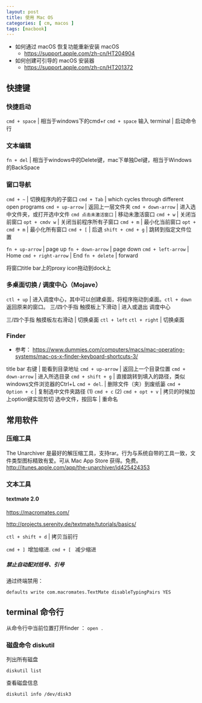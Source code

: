 ```yaml
---
layout: post
title: 使用 Mac OS
categories: [ cm, macos ]
tags: [macbook]
---
```




* 如何通过 macOS 恢复功能重新安装 macOS
  * <https://support.apple.com/zh-cn/HT204904>
* 如何创建可引导的 macOS 安装器
  * <https://support.apple.com/zh-cn/HT201372>



## 快捷键

### 快捷启动

`cmd + space`           | 相当于windows下的cmd+r
`cmd + space`  输入 terminal         | 启动命令行


### 文本编辑

`fn + del`    | 相当于windows中的Delete键，mac下单独Del键，相当于Windows的BackSpace


### 窗口导航

`cmd + ~`           | 切换程序内的子窗口
`cmd + Tab`         | which cycles through different open programs
`cmd + up-arrow`    | 返回上一层文件夹
`cmd + down-arrow`   | 进入选中文件夹，或打开选中文件
`cmd 点击未激活窗口` | 移动未激活窗口
`cmd + w`            | 关闭当前窗口
`opt + cmdv w`       | 关闭当前程序所有子窗口
`cmd + m`            | 最小化当前窗口
`opt + cmd + m`      | 最小化所有窗口
`cmd + [`            | 后退
`shift + cmd + g`    | 跳转到指定文件位置

`fn + up-arrow`    | page up
`fn + down-arrow`  | page down
`cmd + left-arrow`  | Home
`cmd + right-arrow` | End
`fn + delete`      | forward


将窗口title bar上的proxy icon拖动到dock上



### 多桌面切换 / 调度中心（Mojave）

`ctl + up`     | 进入调度中心，其中可以创建桌面，将程序拖动到桌面。`ctl + down` 返回原来的窗口。
三/四个手指 触摸板上下滑动 | 进入或退出 调度中心

三/四个手指 触摸板左右滑动 | 切换桌面
`ctl + left`  `ctl + right` | 切换桌面






### Finder

* 参考： <https://www.dummies.com/computers/macs/mac-operating-systems/mac-os-x-finder-keyboard-shortcuts-3/>

title bar 右键     | 能看到目录地址
`cmd + up-arrow`            | 返回上一个目录位置
`cmd + down-arrow`        | 进入所选目录
`cmd + shift + g`          | 直接跳转到填入的路径，类似windows文件浏览器的Ctrl+L
`cmd + del`.                    | 删除文件（夹）到废纸篓
`cmd + Option + c`        | 复制选中文件夹路径
(1) `cmd + c` (2) `cmd + opt + v` | 拷贝的时候加上option键实现剪切
选中文件，按回车       | 重命名



## 常用软件

### 压缩工具

The Unarchiver 是最好的解压缩工具，支持rar。行为与系统自带的工具一致，文件类型图标精致有爱。可从 Mac App Store 获得。免费。 http://itunes.apple.com/app/the-unarchiver/id425424353



### 文本工具

#### textmate 2.0

https://macromates.com/

<http://projects.serenity.de/textmate/tutorials/basics/>

`ctl + shift + d`    | 拷贝当前行

`cmd + ] `增加缩进.     `cmd + [ `   减少缩进

##### 禁止自动配对括号、引号

通过终端禁用：

~~~ shell
defaults write com.macromates.TextMate disableTypingPairs YES
~~~




## terminal 命令行

从命令行中当前位置打开finder ： `open .`



### 磁盘命令 diskutil

列出所有磁盘

~~~
diskutil list
~~~

查看磁盘信息

~~~
diskutil info /dev/disk3
~~~



